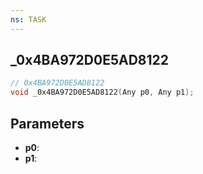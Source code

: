 ```yaml
---
ns: TASK
---
```

## _0x4BA972D0E5AD8122

```c
// 0x4BA972D0E5AD8122
void _0x4BA972D0E5AD8122(Any p0, Any p1);
```

## Parameters
* **p0**:
* **p1**:
